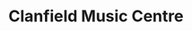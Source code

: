 ---
title: "Clanfield Music Centre"
url: /clanfield-waterlooville/clanfield-music-centre/
shop: music
---
